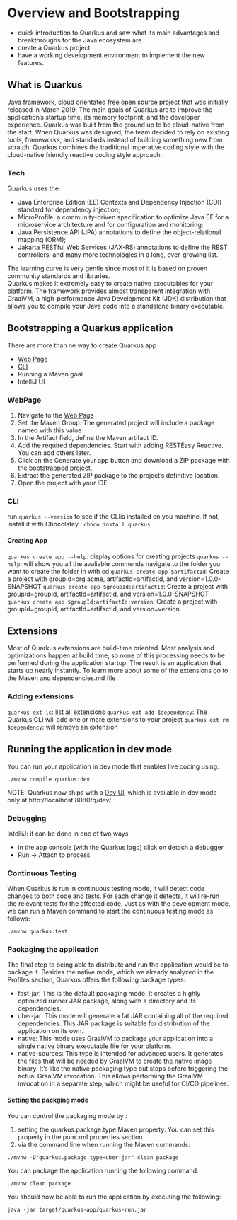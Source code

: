 
# Overview and Bootstrapping
+ quick introduction to Quarkus and saw what its main advantages and breakthroughs for the Java ecosystem are. 
+ create a Quarkus project 
+ have a working development environment to implement the new features.

## What is Quarkus
Java framework, cloud orientated [free open source](https://github.com/quarkiverse) project that was initially released in March 2019. The main goals of Quarkus are to improve the application’s startup time, its memory footprint, and the developer experience. Quarkus was built from the ground up to be cloud-native from the start. When Quarkus was designed, the team decided to rely on existing tools, frameworks, and standards instead of building something new from scratch. Quarkus combines the traditional imperative coding style with the cloud-native friendly reactive coding style approach. 

### Tech
Quarkus uses the:
- Java Enterprise Edition (EE) Contexts and Dependency Injection (CDI) standard for dependency injection; 
- MicroProfile, a community-driven specification to optimize Java EE for a microservice architecture and for configuration and monitoring;
- Java Persistence API (JPA) annotations to define the object-relational mapping (ORM); 
- Jakarta RESTful Web Services (JAX-RS) annotations to define the REST controllers; and many more technologies in a long, ever-growing list.

The learning curve is very gentle since most of it is based on proven community standards and libraries.\
Quarkus makes it extremely easy to create native executables for your platform. The framework provides almost transparent integration with GraalVM, a high-performance Java Development Kit (JDK) distribution that allows you to compile your Java code into a standalone binary executable.


## Bootstrapping a Quarkus application
There are more than ne way to create Quarkus app
+ [Web Page](https://code.quarkus.io/)
+ [CLI](https://quarkus.io/guides/cli-tooling)
+ Running a Maven goal
+ IntelliJ UI

### WebPage
1. Navigate to the [Web Page](https://code.quarkus.io/)
2. Set the Maven Group: The generated project will include a package named with this value 
3. In the Artifact field, define the Maven artifact ID. 
4. Add the required dependencies. Start with adding RESTEasy Reactive. You can add others later.
5. Click on the Generate your app button and download a ZIP package with the bootstrapped project.
6. Extract the generated ZIP package  to the project’s definitive location.
7. Open the project with your IDE

### CLI
run `quarkus --version` to see if the CLIis installed on you machine. If not, install it
with Chocolatey : ```choco install quarkus```


#### Creating App
`quarkus create app --help`: display options for creating projects
`quarkus --help`: will show you all the avaliable commends
navigate to the folder you want to create the folder in with cd
`quarkus create app $artifactId`: Create a project with groupId=org.acme, artifactId=artifactId, and version=1.0.0-SNAPSHOT
`quarkus create app $groupId:artifactId`: Create a project with groupId=groupId, artifactId=artifactId, and version=1.0.0-SNAPSHOT
`quarkus create app $groupId:artifactId:version`: Create a project with groupId=groupId, artifactId=artifactId, and version=version


## Extensions
Most of Quarkus extensions are build-time oriented. Most analysis and optimizations happen at build time, so none of this processing needs to be performed during the application startup. The result is an application that starts up nearly instantly.
To learn more about some of the extensions go to the Maven and dependencies.md file
### Adding extensions
`quarkus ext ls`: list all extensions
`quarkus ext add $dependency`: The Quarkus CLI will add  one or more extensions to your project
`quarkus ext rm $dependency`: will remove an extension


## Running the application in dev mode
You can run your application in dev mode that enables live coding using:
```
./mvnw compile quarkus:dev

```
NOTE: Quarkus now ships with a [Dev UI]( http://localhost:8080/q/dev/), which is available in dev mode only at http://localhost:8080/q/dev/.

### Debugging 
IntelliJ: it can be done in one of two ways
+ in the app console (with the Quarkus logo) click on detach a debugger 
+ Run -> Attach to process

### Continuous Testing
When Quarkus is run in continuous testing mode, it will detect code changes to both code and tests. For each change it detects, it will re-run the relevant tests for the affected code.
Just as with the development mode, we can run a Maven command to start the continuous testing mode as follows:
```
./mvnw quarkus:test
```



### Packaging the application

The final step to being able to distribute and run the application would be to package it.
Besides the native mode, which we already analyzed in the Profiles section, Quarkus offers the following package types:

+ fast-jar: This is the default packaging mode. It creates a highly optimized runner JAR package, along with a directory and its dependencies.
+ uber-jar: This mode will generate a fat JAR containing all of the required dependencies. This JAR package is suitable for distribution of the application on its own.
+ native: This mode uses GraalVM to package your application into a single native binary executable file for your platform.
+ native-sources: This type is intended for advanced users. It generates the files that will be needed by GraalVM to create the native image binary. It’s like the native packaging type but stops before triggering the actual GraalVM invocation. This allows performing the GraalVM invocation in a separate step, which might be useful for CI/CD pipelines.

#### Setting the packging mode
You can control the packaging mode by : 
1. setting the quarkus.package.type Maven property. You can set this property in the pom.xml properties section 
2. via the command line when running the Maven commands:

```
./mvnw -D"quarkus.package.type=uber-jar" clean package
```

You can package the application running the following command:
```
./mvnw clean package
```
You should now be able to run the application by executing the following:
```
java -jar target/quarkus-app/quarkus-run.jar
```